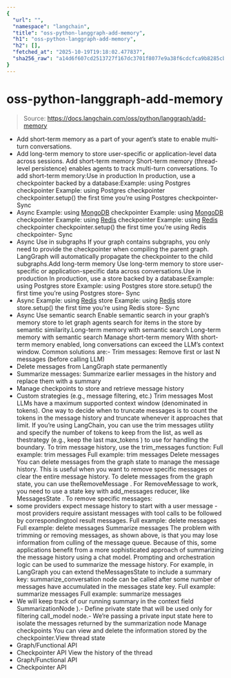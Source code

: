 ```yaml
---
{
  "url": "",
  "namespace": "langchain",
  "title": "oss-python-langgraph-add-memory",
  "h1": "oss-python-langgraph-add-memory",
  "h2": [],
  "fetched_at": "2025-10-19T19:18:02.477837",
  "sha256_raw": "a14d6f607cd2513727f167dc3701f8077e9a38f6cdcfca9b8285cb760919bf2e"
}
---
```


# oss-python-langgraph-add-memory

> Source: https://docs.langchain.com/oss/python/langgraph/add-memory

- Add short-term memory as a part of your agent’s state to enable multi-turn conversations.
- Add long-term memory to store user-specific or application-level data across sessions.
Add short-term memory
Short-term memory (thread-level persistence) enables agents to track multi-turn conversations. To add short-term memory:Use in production
In production, use a checkpointer backed by a database:Example: using Postgres checkpointer
Example: using Postgres checkpointer
checkpointer.setup()
the first time you’re using Postgres checkpointer- Sync
- Async
Example: using [MongoDB](https://pypi.org/project/langgraph-checkpoint-mongodb/) checkpointer
Example: using [MongoDB](https://pypi.org/project/langgraph-checkpoint-mongodb/) checkpointer
Example: using [Redis](https://pypi.org/project/langgraph-checkpoint-redis/) checkpointer
Example: using [Redis](https://pypi.org/project/langgraph-checkpoint-redis/) checkpointer
checkpointer.setup()
the first time you’re using Redis checkpointer- Sync
- Async
Use in subgraphs
If your graph contains subgraphs, you only need to provide the checkpointer when compiling the parent graph. LangGraph will automatically propagate the checkpointer to the child subgraphs.Add long-term memory
Use long-term memory to store user-specific or application-specific data across conversations.Use in production
In production, use a store backed by a database:Example: using Postgres store
Example: using Postgres store
store.setup()
the first time you’re using Postgres store- Sync
- Async
Example: using [Redis](https://pypi.org/project/langgraph-checkpoint-redis/) store
Example: using [Redis](https://pypi.org/project/langgraph-checkpoint-redis/) store
store.setup()
the first time you’re using Redis store- Sync
- Async
Use semantic search
Enable semantic search in your graph’s memory store to let graph agents search for items in the store by semantic similarity.Long-term memory with semantic search
Long-term memory with semantic search
Manage short-term memory
With short-term memory enabled, long conversations can exceed the LLM’s context window. Common solutions are:- Trim messages: Remove first or last N messages (before calling LLM)
- Delete messages from LangGraph state permanently
- Summarize messages: Summarize earlier messages in the history and replace them with a summary
- Manage checkpoints to store and retrieve message history
- Custom strategies (e.g., message filtering, etc.)
Trim messages
Most LLMs have a maximum supported context window (denominated in tokens). One way to decide when to truncate messages is to count the tokens in the message history and truncate whenever it approaches that limit. If you’re using LangChain, you can use the trim messages utility and specify the number of tokens to keep from the list, as well as thestrategy
(e.g., keep the last max_tokens
) to use for handling the boundary.
To trim message history, use the trim_messages
function:
Full example: trim messages
Full example: trim messages
Delete messages
You can delete messages from the graph state to manage the message history. This is useful when you want to remove specific messages or clear the entire message history. To delete messages from the graph state, you can use theRemoveMessage
. For RemoveMessage
to work, you need to use a state key with add_messages
reducer, like MessagesState
.
To remove specific messages:
- some providers expect message history to start with a
user
message - most providers require
assistant
messages with tool calls to be followed by correspondingtool
result messages.
Full example: delete messages
Full example: delete messages
Summarize messages
The problem with trimming or removing messages, as shown above, is that you may lose information from culling of the message queue. Because of this, some applications benefit from a more sophisticated approach of summarizing the message history using a chat model. Prompting and orchestration logic can be used to summarize the message history. For example, in LangGraph you can extend theMessagesState
to include a summary
key:
summarize_conversation
node can be called after some number of messages have accumulated in the messages
state key.
Full example: summarize messages
Full example: summarize messages
- We will keep track of our running summary in the
context
field
SummarizationNode
).- Define private state that will be used only for filtering
call_model
node.- We’re passing a private input state here to isolate the messages returned by the summarization node
Manage checkpoints
You can view and delete the information stored by the checkpointer.View thread state
- Graph/Functional API
- Checkpointer API
View the history of the thread
- Graph/Functional API
- Checkpointer API